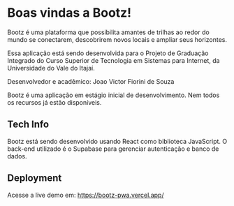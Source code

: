 # Boas vindas a Bootz!

Bootz é uma plataforma que possibilita amantes de trilhas ao redor do mundo se conectarem, descobrirem novos locais e ampliar seus horizontes.

Essa aplicação está sendo desenvolvida para o Projeto de Graduação Integrado do Curso Superior de Tecnologia em Sistemas para Internet, da Universidade do Vale do Itajaí.

Desenvolvedor e acadêmico: Joao Victor Fiorini de Souza

Bootz é uma aplicação em estágio inicial de desenvolvimento. Nem todos os recursos já estão disponíveis.

## Tech Info

Bootz está sendo desenvolvido usando React como biblioteca JavaScript. O back-end utilizado é o Supabase para gerenciar autenticação e banco de dados.


## Deployment

Acesse a live demo em: https://bootz-pwa.vercel.app/

